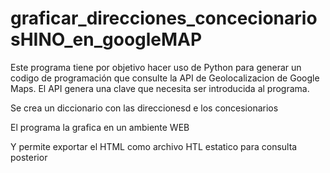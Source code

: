 # graficar_direcciones_concecionariosHINO_en_googleMAP

Este programa tiene por objetivo hacer uso de Python para generar un codigo de programación que consulte la API de Geolocalizacion de Google Maps. El API genera una clave que necesita ser introducida al programa.

Se crea un diccionario con las direccionesd e los concesionarios

El programa la grafica en un ambiente WEB

Y permite exportar el HTML como archivo HTL estatico para consulta posterior

